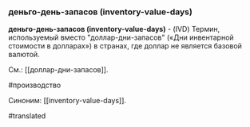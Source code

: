 ### деньго-день-запасов (inventory-value-days)

**деньго-день-запасов (inventory-value-days)** - (IVD) Термин, используемый вместо "доллар-дни-запасов" («Дни инвентарной стоимости в долларах») в странах, где доллар не является базовой валютой.

См.: [[доллар-дни-запасов]].

#производство

Синоним: [[inventory-value-days]].

#translated
